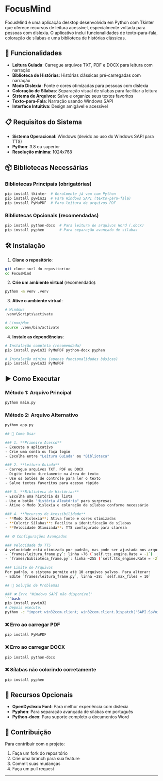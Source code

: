 # FocusMind

FocusMind é uma aplicação desktop desenvolvida em Python com Tkinter que oferece recursos de leitura acessível, especialmente voltada para pessoas com dislexia. O aplicativo inclui funcionalidades de texto-para-fala, coloração de sílabas e uma biblioteca de histórias clássicas.

## 🚀 Funcionalidades

- **Leitura Guiada**: Carregue arquivos TXT, PDF e DOCX para leitura com narração
- **Biblioteca de Histórias**: Histórias clássicas pré-carregadas com narração
- **Modo Dislexia**: Fonte e cores otimizadas para pessoas com dislexia
- **Coloração de Sílabas**: Separação visual de sílabas para facilitar a leitura
- **Sistema de Arquivos**: Salve e organize seus textos favoritos
- **Texto-para-Fala**: Narração usando Windows SAPI
- **Interface Intuitiva**: Design amigável e acessível

## 📋 Requisitos do Sistema

- **Sistema Operacional**: Windows (devido ao uso do Windows SAPI para TTS)
- **Python**: 3.8 ou superior
- **Resolução mínima**: 1024x768

## 📦 Bibliotecas Necessárias

### Bibliotecas Principais (obrigatórias)
```bash
pip install tkinter  # Geralmente já vem com Python
pip install pywin32  # Para Windows SAPI (texto-para-fala)
pip install PyMuPDF  # Para leitura de arquivos PDF
```

### Bibliotecas Opcionais (recomendadas)
```bash
pip install python-docx  # Para leitura de arquivos Word (.docx)
pip install pyphen       # Para separação avançada de sílabas
```

## 🛠️ Instalação

1. **Clone o repositório**:
```bash
git clone <url-do-repositorio>
cd FocusMind
```

2. **Crie um ambiente virtual** (recomendado):
```bash
python -m venv .venv
```

3. **Ative o ambiente virtual**:
```bash
# Windows
.venv\Scripts\activate

# Linux/Mac
source .venv/bin/activate
```

4. **Instale as dependências**:
```bash
# Instalação completa (recomendada)
pip install pywin32 PyMuPDF python-docx pyphen

# Instalação mínima (apenas funcionalidades básicas)
pip install pywin32 PyMuPDF
```

## ▶️ Como Executar

### Método 1: Arquivo Principal
```bash
python main.py
```

### Método 2: Arquivo Alternativo
```bash
python app.py

## 🎯 Como Usar

### 1. **Primeiro Acesso**
- Execute o aplicativo
- Crie uma conta ou faça login
- Escolha entre "Leitura Guiada" ou "Biblioteca"

### 2. **Leitura Guiada**
- Carregue arquivos TXT, PDF ou DOCX
- Digite texto diretamente na área de texto
- Use os botões de controle para ler o texto
- Salve textos favoritos para acesso rápido

### 3. **Biblioteca de Histórias**
- Escolha uma história da lista
- Use o botão "História Aleatória" para surpresas
- Ative o Modo Dislexia e coloração de sílabas conforme necessário

### 4. **Recursos de Acessibilidade**
- **Modo Dislexia**: Ativa fonte e cores otimizadas
- **Colorir Sílabas**: Facilita a identificação de sílabas
- **Velocidade Otimizada**: TTS configurado para clareza

## ⚙️ Configurações Avançadas

### Velocidade do TTS
A velocidade está otimizada por padrão, mas pode ser ajustada nos arquivos:
- `frames/leitura_frame.py`: linha ~76 (`self.tts_engine.Rate = -1`)
- `frames/biblioteca_frame.py`: linha ~255 (`self.tts_engine.Rate = -2`)

### Limite de Arquivos
Por padrão, o sistema permite até 10 arquivos salvos. Para alterar:
- Edite `frames/leitura_frame.py`, linha ~28: `self.max_files = 10`

## 🔧 Solução de Problemas

### ❌ Erro "Windows SAPI não disponível"
```bash
pip install pywin32
# Depois execute:
python -c "import win32com.client; win32com.client.Dispatch('SAPI.SpVoice')"
```

### ❌ Erro ao carregar PDF
```bash
pip install PyMuPDF
```

### ❌ Erro ao carregar DOCX
```bash
pip install python-docx
```

### ❌ Sílabas não colorindo corretamente
```bash
pip install pyphen
```

## 🌟 Recursos Opcionais

- **OpenDyslexic Font**: Para melhor experiência com dislexia
- **Pyphen**: Para separação avançada de sílabas em português
- **Python-docx**: Para suporte completo a documentos Word

## 🤝 Contribuição

Para contribuir com o projeto:
1. Faça um fork do repositório
2. Crie uma branch para sua feature
3. Commit suas mudanças
4. Faça um pull request
---
